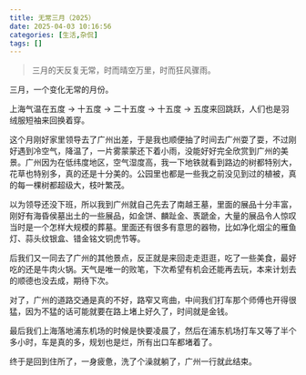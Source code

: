 ```yaml
---
title: 无常三月（2025）
date: 2025-04-03 10:16:56
categories: [生活,杂侃]
tags: []
---
```


> 三月的天反复无常，时而晴空万里，时而狂风骤雨。

三月，一个变化无常的月份。

上海气温在五度 -> 十五度 -> 二十五度 -> 十五度 -> 五度来回跳跃，人们也是羽绒服短袖来回换着穿。

这个月刚好家里领导去了广州出差，于是我也顺便抽了时间去广州耍了耍，不过刚好遇到冷空气，降温了，一片雾蒙蒙还下着小雨，没能好好完全欣赏到广州的美景。广州因为在低纬度地区，空气湿度高，我一下地铁就看到路边的树都特别大，花草也特别多，真的还是十分美的。公园里也都是一些我之前没见到过的植被，真的每一棵树都超级大，枝叶繁茂。

以为领导还没下班，所以我到广州就自己先去了南越王墓，里面的展品十分丰富，刚好有海昏侯墓出土的一些展品，如金饼、麟趾金、褭蹏金，大量的展品令人惊叹当时是一个怎样大规模的葬墓。里面还有很多有意思的器物，比如净化烟尘的雁鱼灯、蒜头纹银盒、错金铭文铜虎节等。

后我们又一同去了广州的其他景点，反正就是来回走走逛逛，吃了一些美食，最好吃的还是牛肉火锅。天气是唯一的败笔，下次希望有机会还能再去玩，本来计划去的顺德也没去成，期待下次。

对了，广州的道路交通是真的不好，路窄又弯曲，中间我们打车那个师傅也开得很猛，因为不猛的话可能就要在路上堵上好久了，时间就是金钱。

最后我们上海落地浦东机场的时候是快要凌晨了，然后在浦东机场打车又等了半个多小时，车是真的多，规划也是烂，所有出口车都堵着了。

终于是回到住所了，一身疲惫，洗了个澡就躺了，广州一行就此结束。

